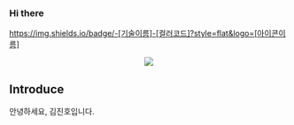 ### Hi there

https://img.shields.io/badge/-[기술이름]-[컬러코드]?style=flat&logo=[아이콘이름]


<p align="center">
<img src="https://img.shields.io/badge/-CV-111111?style=flat&logo=Read.cv&logoColor=white"/>
</p>



## Introduce
안녕하세요, 김진호입니다.
